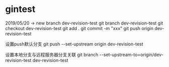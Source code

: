 # gintest

2019/05/20 -> new branch dev-revision-test
git branch dev-revision-test
git checkout dev-revision-test
git add .
git commit -m "xxx" 
git push origin dev-revision-test

设置push默认分支
git push --set-upstream origin dev-revision-test

设置本地分支与远程服务器分支关联
 git branch --set-upstream-to=origin/dev-revision-test dev-revision-test